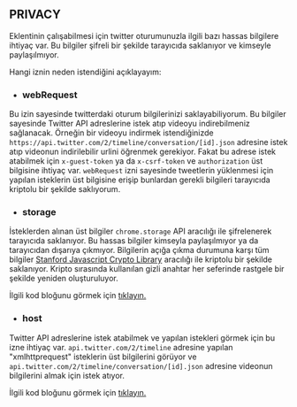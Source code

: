 ## PRIVACY

Eklentinin çalışabilmesi için twitter oturumunuzla ilgili bazı hassas bilgilere ihtiyaç var. Bu bilgiler şifreli bir şekilde tarayıcıda saklanıyor ve kimseyle paylaşılmıyor.

Hangi iznin neden istendiğini açıklayayım:

 - ### webRequest

Bu izin sayesinde twitterdaki oturum bilgilerinizi saklayabiliyorum. Bu bilgiler sayesinde Twitter API adreslerine istek atıp videoyu indirebilmeniz sağlanacak. Örneğin bir videoyu indirmek istendiğinizde ``https://api.twitter.com/2/timeline/conversation/[id].json`` adresine istek atıp videonun indirilebilir urlini öğrenmek gerekiyor. Fakat bu adrese istek atabilmek için ``x-guest-token`` ya da ``x-csrf-token`` ve ``authorization`` üst bilgisine ihtiyaç var. ``webRequest`` izni sayesinde tweetlerin yüklenmesi için yapılan isteklerin üst bilgisine erişip bunlardan gerekli bilgileri tarayıcıda kriptolu bir şekilde saklıyorum.

 - ### storage

İsteklerden alınan üst bilgiler ``chrome.storage`` API aracılığı ile şifrelenerek tarayıcıda saklanıyor. Bu hassas bilgiler kimseyla paylaşılmıyor ya da tarayıcıdan dışarıya çıkmıyor. Bilgilerin açığa çıkma durumuna karşı tüm bilgiler [Stanford Javascript Crypto Library](http://bitwiseshiftleft.github.io/sjcl/) aracılığı ile kriptolu bir şekilde saklanıyor. Kripto sırasında kullanılan gizli anahtar her seferinde rastgele bir şekilde yeniden oluşturuluyor.

İlgili kod bloğunu görmek için [tıklayın.](https://github.com/mstfsnc/twitter-video-downloader/blob/master/src/background/index.js#L6-L19)

 - ### host

Twitter API adreslerine istek atabilmek ve yapılan istekleri görmek için bu izne ihtiyaç var. ``api.twitter.com/2/timeline`` adresine yapılan "xmlhttprequest" isteklerin üst bilgilerini görüyor ve ``api.twitter.com/2/timeline/conversation/[id].json`` adresine videonun bilgilerini almak için istek atıyor.

İlgili kod bloğunu görmek için [tıklayın.](https://github.com/mstfsnc/twitter-video-downloader/blob/master/src/background/api.js#L4-L23)
